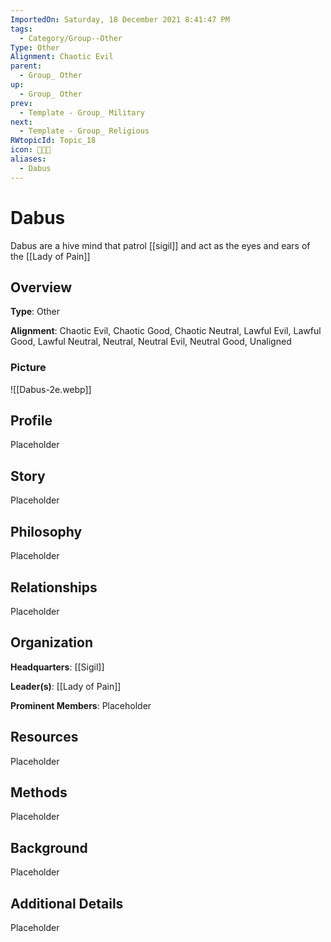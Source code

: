 ```yaml
---
ImportedOn: Saturday, 18 December 2021 8:41:47 PM
tags:
  - Category/Group--Other
Type: Other
Alignment: Chaotic Evil
parent:
  - Group_ Other
up:
  - Group_ Other
prev:
  - Template - Group_ Military
next:
  - Template - Group_ Religious
RWtopicId: Topic_18
icon: 🧑‍🤝‍🧑
aliases:
  - Dabus
---
```

# Dabus

Dabus are a hive mind that patrol [[sigil]] and act as the eyes and ears of the [[Lady of Pain]]



## Overview
**Type**: Other

**Alignment**: Chaotic Evil, Chaotic Good, Chaotic Neutral, Lawful Evil, Lawful Good, Lawful Neutral, Neutral, Neutral Evil, Neutral Good, Unaligned

### Picture
![[Dabus-2e.webp]]

## Profile
Placeholder

## Story
Placeholder

## Philosophy
Placeholder

## Relationships
Placeholder

## Organization
**Headquarters**: [[Sigil]]

**Leader(s)**: [[Lady of Pain]]

**Prominent Members**: Placeholder


## Resources
Placeholder

## Methods
Placeholder

## Background
Placeholder

## Additional Details
Placeholder

